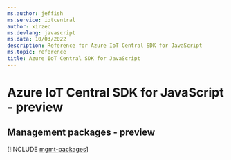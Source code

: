 ```yaml
---
ms.author: jeffish
ms.service: iotcentral
author: xirzec
ms.devlang: javascript
ms.data: 10/03/2022
description: Reference for Azure IoT Central SDK for JavaScript
ms.topic: reference
title: Azure IoT Central SDK for JavaScript
---
```

# Azure IoT Central SDK for JavaScript - preview

## Management packages - preview
[!INCLUDE [mgmt-packages](iot-central-mgmt-index.md)]